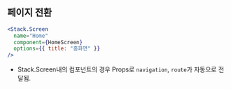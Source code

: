 ## 페이지 전환

```jsx
<Stack.Screen
  name="Home"
  component={HomeScreen}
  options={{ title: "홈화면" }}
/>
```

- Stack.Screen내의 컴포넌트의 경우 Props로 `navigation`, `route`가 자동으로 전달됨.
